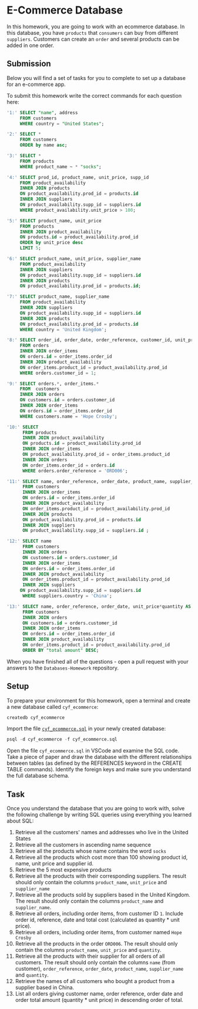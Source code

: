 # E-Commerce Database

In this homework, you are going to work with an ecommerce database. In this database, you have `products` that `consumers` can buy from different `suppliers`. Customers can create an `order` and several products can be added in one order.

## Submission

Below you will find a set of tasks for you to complete to set up a database for an e-commerce app.

To submit this homework write the correct commands for each question here:

```sql
'1:' SELECT "name", address
     FROM customers
     WHERE country = "United States";

'2:' SELECT *
     FROM customers
     ORDER by name asc;

'3:' SELECT *
     FROM products
     WHERE product_name ~ * "socks";

'4:' SELECT prod_id, product_name, unit_price, supp_id
     FROM product_availability
     INNER JOIN products
     ON product_availability.prod_id = products.id
     INNER JOIN suppliers
     ON product_availability.supp_id = suppliers.id
     WHERE product_availability.unit_price > 100;

'5:' SELECT product_name, unit_price
     FROM products
     INNER JOIN product_availability
     ON products.id = product_availability.prod_id
     ORDER by unit_price desc
     LIMIT 5;

'6:' SELECT product_name, unit_price, supplier_name
     FROM product_availability
     INNER JOIN suppliers
     ON product_availability.supp_id = suppliers.id
     INNER JOIN products
     ON product_availability.prod_id = products.id;

'7:' SELECT product_name, supplier_name
     FROM product_availability
     INNER JOIN suppliers
     ON product_availability.supp_id = suppliers.id
     INNER JOIN products
     ON product_availability.prod_id = products.id
     WHERE country = 'United Kingdom';

'8:' SELECT order_id, order_date, order_reference, customer_id, unit_price*quantity AS "total cost"
     FROM orders
     INNER JOIN order_items
     ON orders.id = order_items.order_id
     INNER JOIN product_availability
     ON order_items.product_id = product_availability.prod_id
     WHERE orders.customer_id = 1;

'9:' SELECT orders.*, order_items.*
     FROM  customers
     INNER JOIN orders
     ON customers.id = orders.customer_id
     INNER JOIN order_items
     ON orders.id = order_items.order_id
     WHERE customers.name = 'Hope Crosby';

'10:' SELECT
      FROM products
      INNER JOIN product_availability
      ON products.id = product_availability.prod_id
      INNER JOIN order_items
      ON product_availability.prod_id = order_items.product_id
      INNER JOIN orders
      ON order_items.order_id = orders.id
      WHERE orders.order_reference = 'ORD006';

'11:' SELECT name, order_reference, order_date, product_name, supplier_name, quantity
      FROM customers
      INNER JOIN order_items
      ON orders.id = order_items.order_id
      INNER JOIN product_availability
      ON order_items.product_id = product_availability.prod_id
      INNER JOIN products
      ON product_availability.prod_id = products.id
      INNER JOIN suppliers
      ON product_availability.supp_id = suppliers.id ;

'12:' SELECT name
      FROM customers
      INNER JOIN orders
      ON customers.id = orders.customer_id
      INNER JOIN order_items
      ON orders.id = order_items.order_id
      INNER JOIN product_availability
      ON order_items.product_id = product_availability.prod_id
      INNER JOIN suppliers
     ON product_availability.supp_id = suppliers.id
      WHERE suppliers.country = 'China';

'13:' SELECT name, order_reference, order_date, unit_price*quantity AS "total amount"
      FROM customers
      INNER JOIN orders
      ON customers.id = orders.customer_id
      INNER JOIN order_items
      ON orders.id = order_items.order_id
      INNER JOIN product_availability
      ON order_items.product_id = product_availability.prod_id
      ORDER BY "total amount" DESC;

```

When you have finished all of the questions - open a pull request with your answers to the `Databases-Homework` repository.

## Setup

To prepare your environment for this homework, open a terminal and create a new database called `cyf_ecommerce`:

```sql
createdb cyf_ecommerce
```

Import the file [`cyf_ecommerce.sql`](./cyf_ecommerce.sql) in your newly created database:

```sql
psql -d cyf_ecommerce -f cyf_ecommerce.sql
```

Open the file `cyf_ecommerce.sql` in VSCode and examine the SQL code. Take a piece of paper and draw the database with the different relationships between tables (as defined by the REFERENCES keyword in the CREATE TABLE commands). Identify the foreign keys and make sure you understand the full database schema.

## Task

Once you understand the database that you are going to work with, solve the following challenge by writing SQL queries using everything you learned about SQL:

1. Retrieve all the customers' names and addresses who live in the United States
2. Retrieve all the customers in ascending name sequence
3. Retrieve all the products whose name contains the word `socks`
4. Retrieve all the products which cost more than 100 showing product id, name, unit price and supplier id.
5. Retrieve the 5 most expensive products
6. Retrieve all the products with their corresponding suppliers. The result should only contain the columns `product_name`, `unit_price` and `supplier_name`
7. Retrieve all the products sold by suppliers based in the United Kingdom. The result should only contain the columns `product_name` and `supplier_name`.
8. Retrieve all orders, including order items, from customer ID `1`. Include order id, reference, date and total cost (calculated as quantity \* unit price).
9. Retrieve all orders, including order items, from customer named `Hope Crosby`
10. Retrieve all the products in the order `ORD006`. The result should only contain the columns `product_name`, `unit_price` and `quantity`.
11. Retrieve all the products with their supplier for all orders of all customers. The result should only contain the columns `name` (from customer), `order_reference`, `order_date`, `product_name`, `supplier_name` and `quantity`.
12. Retrieve the names of all customers who bought a product from a supplier based in China.
13. List all orders giving customer name, order reference, order date and order total amount (quantity \* unit price) in descending order of total.

